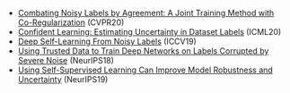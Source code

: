 
* [Combating Noisy Labels by Agreement: A Joint Training Method with Co-Regularization](https://arxiv.org/pdf/2003.02752.pdf) (CVPR20)
* [Confident Learning: Estimating Uncertainty in Dataset Labels](https://arxiv.org/pdf/1911.00068.pdf) (ICML20)
* [Deep Self-Learning From Noisy Labels](https://arxiv.org/pdf/1908.02160.pdf) (ICCV19)
* [Using Trusted Data to Train Deep Networks on Labels Corrupted by Severe Noise](https://arxiv.org/pdf/1802.05300.pdf) (NeurIPS18)
* [Using Self-Supervised Learning Can Improve Model Robustness and Uncertainty](https://arxiv.org/pdf/1906.12340.pdf) (NeurIPS19)
